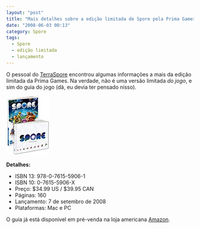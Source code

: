 ```yaml
---
layout: "post"
title: "Mais detalhes sobre a edição limitada de Spore pela Prima Games"
date: "2008-06-03 00:13"
category: Spore
tags:
  - Spore
  - edição limitada
  - lançamento
---
```


O pessoal do [TerraSpore](http://terraspore.com/) encontrou algumas informações a mais da edição limitada da Prima Games. Na verdade, não é uma versão limitada _do jogo_, e sim do guia do jogo (dã, eu devia ter pensado nisso).

![Capa do guia especial de Spore](/assets/uploads/2019/06/prima-premium-guide.jpg)

**Detalhes:**

- ISBN 13: 978-0-7615-5906-1
- ISBN 10: 0-7615-5906-X
- Preço: $34.99 US / $39.95 CAN
- Páginas: 160
- Lançamento: 7 de setembro de 2008
- Plataformas: Mac e PC

O guia já está disponível em pré-venda na loja americana [Amazon](http://www.amazon.com/dp/076155906X/?tag=worldsims-20).
